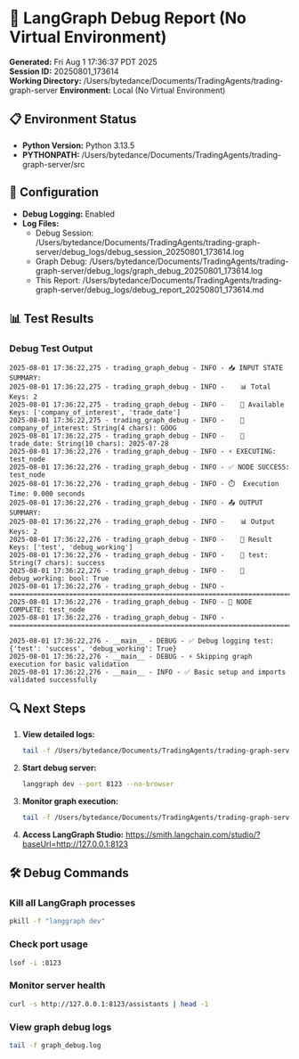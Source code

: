 # 🐛 LangGraph Debug Report (No Virtual Environment)

**Generated:** Fri Aug  1 17:36:37 PDT 2025  
**Session ID:** 20250801_173614  
**Working Directory:** /Users/bytedance/Documents/TradingAgents/trading-graph-server
**Environment:** Local (No Virtual Environment)

## 📋 Environment Status

- **Python Version:** Python 3.13.5
- **PYTHONPATH:** /Users/bytedance/Documents/TradingAgents/trading-graph-server/src

## 🔧 Configuration

- **Debug Logging:** Enabled
- **Log Files:**
  - Debug Session: /Users/bytedance/Documents/TradingAgents/trading-graph-server/debug_logs/debug_session_20250801_173614.log
  - Graph Debug: /Users/bytedance/Documents/TradingAgents/trading-graph-server/debug_logs/graph_debug_20250801_173614.log
  - This Report: /Users/bytedance/Documents/TradingAgents/trading-graph-server/debug_logs/debug_report_20250801_173614.md

## 📊 Test Results

### Debug Test Output
```
2025-08-01 17:36:22,275 - trading_graph_debug - INFO - 📥 INPUT STATE SUMMARY:
2025-08-01 17:36:22,275 - trading_graph_debug - INFO -    📊 Total Keys: 2
2025-08-01 17:36:22,275 - trading_graph_debug - INFO -    🔑 Available Keys: ['company_of_interest', 'trade_date']
2025-08-01 17:36:22,275 - trading_graph_debug - INFO -    📝 company_of_interest: String(4 chars): GOOG
2025-08-01 17:36:22,275 - trading_graph_debug - INFO -    📝 trade_date: String(10 chars): 2025-07-28
2025-08-01 17:36:22,276 - trading_graph_debug - INFO - ⚡ EXECUTING: test_node
2025-08-01 17:36:22,276 - trading_graph_debug - INFO - ✅ NODE SUCCESS: test_node
2025-08-01 17:36:22,276 - trading_graph_debug - INFO - ⏱️  Execution Time: 0.000 seconds
2025-08-01 17:36:22,276 - trading_graph_debug - INFO - 📤 OUTPUT SUMMARY:
2025-08-01 17:36:22,276 - trading_graph_debug - INFO -    📊 Output Keys: 2
2025-08-01 17:36:22,276 - trading_graph_debug - INFO -    🔑 Result Keys: ['test', 'debug_working']
2025-08-01 17:36:22,276 - trading_graph_debug - INFO -    📝 test: String(7 chars): success
2025-08-01 17:36:22,276 - trading_graph_debug - INFO -    📝 debug_working: bool: True
2025-08-01 17:36:22,276 - trading_graph_debug - INFO - ================================================================================
2025-08-01 17:36:22,276 - trading_graph_debug - INFO - 🏁 NODE COMPLETE: test_node
2025-08-01 17:36:22,276 - trading_graph_debug - INFO - ================================================================================

2025-08-01 17:36:22,276 - __main__ - DEBUG - ✅ Debug logging test: {'test': 'success', 'debug_working': True}
2025-08-01 17:36:22,276 - __main__ - DEBUG - ⚡ Skipping graph execution for basic validation
2025-08-01 17:36:22,276 - __main__ - INFO - ✅ Basic setup and imports validated successfully
```

## 🔍 Next Steps

1. **View detailed logs:**
   ```bash
   tail -f /Users/bytedance/Documents/TradingAgents/trading-graph-server/debug_logs/debug_session_20250801_173614.log
   ```

2. **Start debug server:**
   ```bash
   langgraph dev --port 8123 --no-browser
   ```

3. **Monitor graph execution:**
   ```bash
   tail -f /Users/bytedance/Documents/TradingAgents/trading-graph-server/debug_logs/graph_debug_20250801_173614.log
   ```

4. **Access LangGraph Studio:**
   https://smith.langchain.com/studio/?baseUrl=http://127.0.0.1:8123

## 🛠️ Debug Commands

### Kill all LangGraph processes
```bash
pkill -f "langgraph dev"
```

### Check port usage
```bash
lsof -i :8123
```

### Monitor server health
```bash
curl -s http://127.0.0.1:8123/assistants | head -1
```

### View graph debug logs
```bash
tail -f graph_debug.log
```

